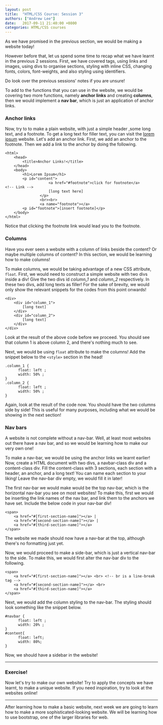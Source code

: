 ```yaml
---
layout: post
title:  "HTML/CSS Course: Session 3"
authors: ["Andrew Lee"]
date:   2017-09-11 21:40:00 +0800
categories: HTML/CSS courses
---
```

As we have promised in the previous section, we would be making a website today!

However before that, let us spend some time to recap what we have learnt in the previous 2 sessions.
First, we have covered tags, using links and images, using divs to organise sections, styling with inline CSS, changing fonts, colors, font-weights, and also styling using identifiers.

Do look over the previous sessions' notes if you are unsure!

To add to the functions that you can use in the website, we would be covering two more functions, namely **anchor links** and creating **columns**, then we would implement a **nav bar**, which is just an application of anchor links.

### Anchor links

Now, try to to make a plain website, with just a simple header ,some long text, and a footnote. To get a long text for filler text, you can visit the [lorem ipsum](http://www.lipsum.com) website. Let's add an anchor link. First, we add an anchor to the footnote. Then we add a link to the anchor by doing the following.

```
<html>
	<head>
    	<title>Anchor Links!</title>
    </head>
    <body>
    	<h1>Lorem Ipsum</h1>
        <p id="content">
					<a href="#footnote">click for footnote</a>			<!-- Link -->
					[long text here]
				</p>
				<br><br>
				<a name="footnote"></a>
        <p id="footnote">[insert footnote]</p>
    </body>
</html>
```

Notice that clicking the footnote link would lead you to the footnote.

### Columns

Have you ever seen a website with a column of links beside the content? Or maybe multiple columns of content? In this section, we would be learning how to make columns!

To make columns, we would be taking advantage of a new CSS attribute, `float`. First, we would need to construct a simple website with two divs inside a div! Give the two divs id *column_1* and *column_2* respectively. In these two divs, add long texts as filler! For the sake of brevity, we would only show the relevant snippets for the codes from this point onwards!

```
<div>
	<div id="column_1">
		[long text]
	</div>
	<div id="column_2">
		[long text]
	</div>
</div>
```

Look at the result of the above code before we proceed. You should see that column 1 is above column 2, and there's nothing much to see.

Next, we would be using `float` attribute to make the columns! Add the snippet below to the `<style>` section in the head!

```
.column_1 {
      float: left ;
      width: 50% ;
}
.column_2 {
      float: left ;
      width: 50% ;
}
```
Again, look at the result of the code now. You should have the two columns side by side! This is useful for many purposes, including what we would be showing in the next section!

### Nav bars

A website is not complete without a nav-bar. Well, at least most websites out there have a nav bar, and so we would be learning how to make our very own one!

To make a nav-bar, we would be using the anchor links we learnt earlier! Now, create a HTML document with two divs, a navbar-class div and a content-class div. Fill the content-class with 3 sections, each section with a header, an anchor, and a long text! You can name each section to your liking! Leave the nav-bar div empty, we would fill it in later!

The first nav-bar we would make would be the top nav-bar, which is the horizontal nav-bar you see on most websites! To make this, first we would be inserting the link names of the nav bar, and link them to the anchors we have set. Include the below code in your nav-bar div!

```
<span>
	<a href="#[first-section-name]"></a> |
	<a href="#[second-section-name]"></a> |
	<a href="#[third-section-name]"></a>
</span>
```
The website we made should now have a nav-bar at the top, although there's no formatting just yet.

Now, we would proceed to make a side-bar, which is just a vertical nav-bar to the side. To make this, we would first alter the nav-bar div to the following.

```
<span>
	<a href="#[first-section-name]"></a> <br> <!-- br is a line-break tag -->
	<a href="#[second-section-name]"></a> <br>
	<a href="#[third-section-name]"></a>
</span>
```
Next, we would add the column styling to the nav-bar. The styling should look something like the snippet below.

```
#navbar {
      float: left ;
      width: 20% ;
}
#content{
      float: left;
      width: 80%;
}
```
Now, we should have a sidebar in the website!
***

### Exercise!

Now let's try to make our own website! Try to apply the concepts we have learnt, to make a unique website. If you need inspiration, try to look at the websites online!

***


After learning how to make a basic website, next week we are going to learn how to make a more sophisticated-looking website. We will be learning how to use bootstrap, one of the larger libraries for web.
